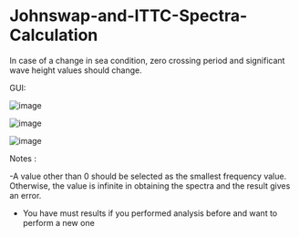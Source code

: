 # Johnswap-and-ITTC-Spectra-Calculation
In case of a change in sea condition, zero crossing period and significant wave height values should change.



GUI:

![image](https://github.com/kaganbozali/Johnswap-and-ITTC-Spectra-Calculation/assets/104154215/64d3a3e6-97b9-4cbf-985d-4b7a2e7893f4)


![image](https://github.com/kaganbozali/Johnswap-and-ITTC-Spectra-Calculation/assets/104154215/e6d4f7fe-b319-4327-a75d-2e20f7e8249f)


![image](https://github.com/kaganbozali/Johnswap-and-ITTC-Spectra-Calculation/assets/104154215/21f0db23-ed19-49ff-a1f0-6c4e8f62efcf)


Notes :

-A value other than 0 should be selected as the smallest frequency value. Otherwise, the value is infinite in obtaining the spectra and the result gives an error.

- You have must results if you performed analysis before and want to perform a new one
